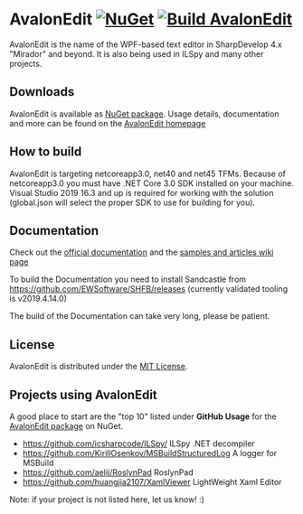 ﻿# AvalonEdit [![NuGet](https://img.shields.io/nuget/v/AvalonEdit.svg)](https://nuget.org/packages/AvalonEdit) [![Build AvalonEdit](https://github.com/icsharpcode/AvalonEdit/actions/workflows/dotnet.yml/badge.svg)](https://github.com/icsharpcode/AvalonEdit/actions/workflows/dotnet.yml)


AvalonEdit is the name of the WPF-based text editor in SharpDevelop 4.x "Mirador" and beyond. It is also being used in ILSpy and many other projects.

Downloads
-------

AvalonEdit is available as [NuGet package](https://www.nuget.org/packages/AvalonEdit). Usage details, documentation and more
can be found on the [AvalonEdit homepage](http://avalonedit.net/)

How to build
-------

AvalonEdit is targeting netcoreapp3.0, net40 and net45 TFMs. Because of netcoreapp3.0 you must have .NET Core 3.0 SDK installed 
on your machine. Visual Studio 2019 16.3 and up is required for working with the solution (global.json will select the proper SDK to use for building for you).


Documentation
-------

Check out the [official documentation](http://avalonedit.net/documentation/) and the [samples and articles wiki page](https://github.com/icsharpcode/AvalonEdit/wiki/Samples-and-Articles)

To build the Documentation you need to install Sandcastle from https://github.com/EWSoftware/SHFB/releases (currently validated tooling is
v2019.4.14.0)

The build of the Documentation can take very long, please be patient.

License
-------

AvalonEdit is distributed under the [MIT License](http://opensource.org/licenses/MIT).

Projects using AvalonEdit
-------

A good place to start are the "top 10" listed under **GitHub Usage** for the [AvalonEdit package](https://www.nuget.org/packages/AvalonEdit) on NuGet.

* https://github.com/icsharpcode/ILSpy/ ILSpy .NET decompiler
* https://github.com/KirillOsenkov/MSBuildStructuredLog A logger for MSBuild 
* https://github.com/aelij/RoslynPad RoslynPad
* https://github.com/huangjia2107/XamlViewer LightWeight Xaml Editor

Note: if your project is not listed here, let us know! :)
